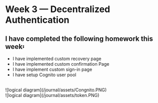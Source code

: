 # Week 3 — Decentralized Authentication
## I have completed the following homework this week፡
- I have implemented custom recovery page
- I have implemented custom confirmation Page
- I have implement custom sign-in page
- I have setup Cognito user pool
<br />
![logical diagram](/journal/assets/Congnito.PNG)
<br />
![logical diagram](/journal/assets/token.PNG) <br />
